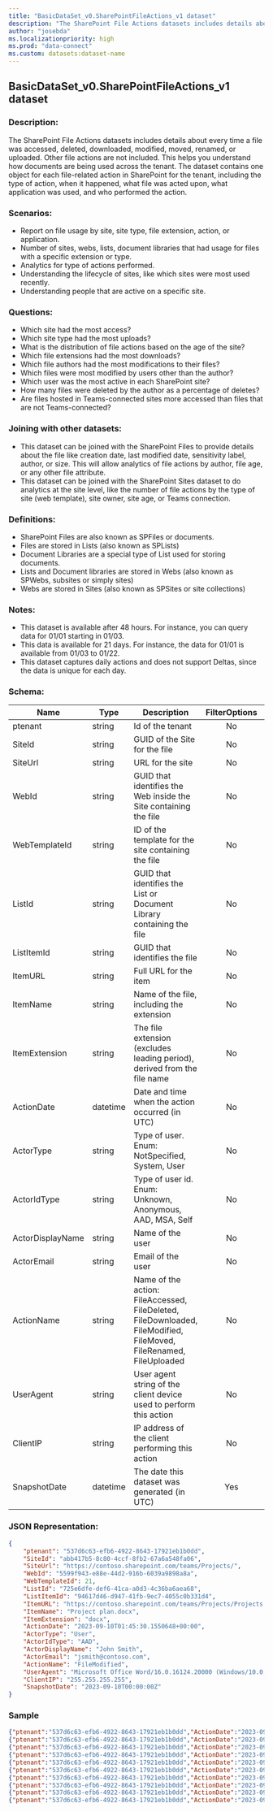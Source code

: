 ```yaml
---
title: "BasicDataSet_v0.SharePointFileActions_v1 dataset"
description: "The SharePoint File Actions datasets includes details about every file action"
author: "josebda"
ms.localizationpriority: high
ms.prod: "data-connect"
ms.custom: datasets:dataset-name
---
```


## BasicDataSet_v0.SharePointFileActions_v1 dataset

### Description: 

The SharePoint File Actions datasets includes details about every time a file was accessed, deleted, downloaded, modified, moved, renamed, or uploaded. Other file actions are not included. This helps you understand how documents are being used across the tenant. The dataset contains one object for each file-related action in SharePoint for the tenant, including the type of action, when it happened, what file was acted upon, what application was used, and who performed the action. 

### Scenarios:

- Report on file usage by site, site type, file extension, action, or application. 
- Number of sites, webs, lists, document libraries that had usage for files with a specific extension or type.
- Analytics for type of actions performed.
- Understanding the lifecycle of sites, like which sites were most used recently. 
- Understanding people that are active on a specific site. 

### Questions:

- Which site had the most access?
- Which site type had the most uploads?
- What is the distribution of file actions based on the age of the site?
- Which file extensions had the most downloads?
- Which file authors had the most modifications to their files?
- Which files were most modified by users other than the author?
- Which user was the most active in each SharePoint site?
- How many files were deleted by the author as a percentage of deletes?
- Are files hosted in Teams-connected sites more accessed than files that are not Teams-connected?

### Joining with other datasets:

- This dataset can be joined with the SharePoint Files to provide details about the file like creation date, last modified date, sensitivity label, author, or size. This will allow analytics of file actions by author, file age, or any other file attribute.
- This dataset can be joined with the SharePoint Sites dataset to do analytics at the site level, like the number of file actions by the type of site (web template), site owner, site age, or Teams connection.

### Definitions:

- SharePoint Files are also known as SPFiles or documents.
- Files are stored in Lists (also known as SPLists)
- Document Libraries are a special type of List used for storing documents.
- Lists and Document libraries are stored in Webs (also known as SPWebs, subsites or simply sites)
- Webs are stored in Sites (also known as SPSites or site collections)

### Notes:

- This dataset is available after 48 hours. For instance, you can query data for 01/01 starting in 01/03.
- This data is available for 21 days. For instance, the data for 01/01 is available from 01/03 to 01/22.
- This dataset captures daily actions and does not support Deltas, since the data is unique for each day.

### Schema:

| **Name** | **Type** | **Description** | **FilterOptions** | **IsDateFilter** |
|-|-|-|:-:|:-:|
| ptenant | string | Id of the tenant | No | False |
| SiteId | string | GUID of the Site for the file | No | False |
| SiteUrl | string | URL for the site | No | False |
| WebId | string | GUID that identifies the Web inside the Site containing the file | No | False |
| WebTemplateId | string | ID of the template for the site containing the file | No | False |
| ListId | string | GUID that identifies the List or Document Library containing the file | No | False |
| ListItemId | string | GUID that identifies the file | No | False |
| ItemURL | string | Full URL for the item | No | False |
| ItemName | string | Name of the file, including the extension | No | False |
| ItemExtension | string | The file extension (excludes leading period), derived from the file name | No | False |
| ActionDate | datetime | Date and time when the action occurred (in UTC) | No | False |
| ActorType | string | Type of user. Enum: NotSpecified, System, User | No | False |
| ActorIdType | string | Type of user id. Enum: Unknown, Anonymous, AAD, MSA, Self | No | False |
| ActorDisplayName | string | Name of the user | No | False |
| ActorEmail | string | Email of the user | No | False |
| ActionName | string | Name of the action: FileAccessed, FileDeleted, FileDownloaded, FileModified, FileMoved, FileRenamed, FileUploaded | No | False |
| UserAgent | string | User agent string of the client device used to perform this action | No | False |
| ClientIP | string | IP address of the client performing this action | No | False |
| SnapshotDate | datetime | The date this dataset was generated (in UTC) | Yes | True |

### JSON Representation:

```json
{
    "ptenant": "537d6c63-efb6-4922-8643-17921eb1b0dd",
    "SiteId": "abb417b5-8c80-4ccf-8fb2-67a6a548fa06",
    "SiteUrl": "https://contoso.sharepoint.com/teams/Projects/",
    "WebId": "5599f943-e88e-44d2-916b-6039a9898a8a",
    "WebTemplateId": 21,
    "ListId": "725e6dfe-def6-41ca-a0d3-4c36ba6aea68",
    "ListItemId": "94617d46-d947-41fb-9ec7-4055c0b331d4",
    "ItemURL": "https://contoso.sharepoint.com/teams/Projects/Projects Spec Library/ProjectA/Specs/Project plan.docx",
    "ItemName": "Project plan.docx",
    "ItemExtension": "docx",
    "ActionDate": "2023-09-10T01:45:30.1550648+00:00",
    "ActorType": "User",
    "ActorIdType": "AAD",
    "ActorDisplayName": "John Smith",
    "ActorEmail": "jsmith@contoso.com",
    "ActionName": "FileModified",
    "UserAgent": "Microsoft Office Word/16.0.16124.20000 (Windows/10.0; Desktop WOW64; en-US; Desktop app; HP/HP Z240 Tower Workstation)",
    "ClientIP": "255.255.255.255",
    "SnapshotDate": "2023-09-10T00:00:00Z"
}
```

### Sample

```json
{"ptenant":"537d6c63-efb6-4922-8643-17921eb1b0dd","ActionDate":"2023-09-10T01:45:30.1550648+00:00","ActionName":"FileModified","ActorDisplayName":"John Smith","ActorEmail":"jsmith@contoso.com","ActorIdType":"AAD","ActorType":"User","ItemExtension":"docx","ItemName":"Project plan.docx","ItemURL":"https://contoso.sharepoint.com/teams/Projects/Projects Spec Library/ProjectA/Specs/Project plan.docx","ListId":"725e6dfe-def6-41ca-a0d3-4c36ba6aea68","ListItemId":"94617d46-d947-41fb-9ec7-4055c0b331d4","SiteId":"abb417b5-8c80-4ccf-8fb2-67a6a548fa06","SiteUrl":"https://contoso.sharepoint.com/teams/Projects/","UserAgent":"Microsoft Office Word/16.0.16124.20000 (Windows/10.0; Desktop WOW64; en-US; Desktop app; HP/HP Z240 Tower Workstation)","WebId":"5599f943-e88e-44d2-916b-6039a9898a8a","WebTemplateId":21,"SnapshotDate":"2023-09-10T00:00:00Z"}
{"ptenant":"537d6c63-efb6-4922-8643-17921eb1b0dd","ActionDate":"2023-09-10T05:28:57.6157508+00:00","ActionName":"FileMoved","ActorDisplayName":"John Smith","ActorEmail":"jsmith@contoso.com","ActorIdType":"AAD","ActorType":"User","ItemExtension":"docx","ItemName":"Project plan.docx","ItemURL":"https://contoso.sharepoint.com/teams/Projects/Projects Spec Library/ProjectA/Specs/Project plan.docx","ListId":"725e6dfe-def6-41ca-a0d3-4c36ba6aea68","ListItemId":"94617d46-d947-41fb-9ec7-4055c0b331d4","SiteId":"abb417b5-8c80-4ccf-8fb2-67a6a548fa06","SiteUrl":"https://contoso.sharepoint.com/teams/Projects/","UserAgent":"Microsoft Office Word/16.0.16124.20000 (Windows/10.0; Desktop WOW64; en-US; Desktop app; HP/HP Z240 Tower Workstation)","WebId":"5599f943-e88e-44d2-916b-6039a9898a8a","WebTemplateId":21,"SnapshotDate":"2023-09-10T00:00:00Z"}
{"ptenant":"537d6c63-efb6-4922-8643-17921eb1b0dd","ActionDate":"2023-09-10T03:30:09.9039112+00:00","ActionName":"FileDeleted","ActorDisplayName":"John Smith","ActorEmail":"jsmith@contoso.com","ActorIdType":"AAD","ActorType":"User","ItemExtension":"docx","ItemName":"Project plan.docx","ItemURL":"https://contoso.sharepoint.com/teams/Projects/Projects Spec Library/ProjectA/Specs/Project plan.docx","ListId":"725e6dfe-def6-41ca-a0d3-4c36ba6aea68","ListItemId":"94617d46-d947-41fb-9ec7-4055c0b331d4","SiteId":"abb417b5-8c80-4ccf-8fb2-67a6a548fa06","SiteUrl":"https://contoso.sharepoint.com/teams/Projects/","UserAgent":"Microsoft Office Word/16.0.16124.20000 (Windows/10.0; Desktop WOW64; en-US; Desktop app; HP/HP Z240 Tower Workstation)","WebId":"5599f943-e88e-44d2-916b-6039a9898a8a","WebTemplateId":21,"SnapshotDate":"2023-09-10T00:00:00Z"}
{"ptenant":"537d6c63-efb6-4922-8643-17921eb1b0dd","ActionDate":"2023-09-10T18:40:05.0860076+00:00","ActionName":"FileUploaded","ActorDisplayName":"John Smith","ActorEmail":"jsmith@contoso.com","ActorIdType":"AAD","ActorType":"User","ItemExtension":"docx","ItemName":"Project plan.docx","ItemURL":"https://contoso.sharepoint.com/teams/Projects/Projects Spec Library/ProjectA/Specs/Project plan.docx","ListId":"725e6dfe-def6-41ca-a0d3-4c36ba6aea68","ListItemId":"94617d46-d947-41fb-9ec7-4055c0b331d4","SiteId":"abb417b5-8c80-4ccf-8fb2-67a6a548fa06","SiteUrl":"https://contoso.sharepoint.com/teams/Projects/","UserAgent":"Microsoft Office Word/16.0.16124.20000 (Windows/10.0; Desktop WOW64; en-US; Desktop app; HP/HP Z240 Tower Workstation)","WebId":"5599f943-e88e-44d2-916b-6039a9898a8a","WebTemplateId":21,"SnapshotDate":"2023-09-10T00:00:00Z"}
{"ptenant":"537d6c63-efb6-4922-8643-17921eb1b0dd","ActionDate":"2023-09-10T21:37:58.8503815+00:00","ActionName":"FileDownloaded","ActorDisplayName":"John Smith","ActorEmail":"jsmith@contoso.com","ActorIdType":"AAD","ActorType":"User","ItemExtension":"docx","ItemName":"Project plan.docx","ItemURL":"https://contoso.sharepoint.com/teams/Projects/Projects Spec Library/ProjectA/Specs/Project plan.docx","ListId":"725e6dfe-def6-41ca-a0d3-4c36ba6aea68","ListItemId":"94617d46-d947-41fb-9ec7-4055c0b331d4","SiteId":"abb417b5-8c80-4ccf-8fb2-67a6a548fa06","SiteUrl":"https://contoso.sharepoint.com/teams/Projects/","UserAgent":"Microsoft Office Word/16.0.16124.20000 (Windows/10.0; Desktop WOW64; en-US; Desktop app; HP/HP Z240 Tower Workstation)","WebId":"5599f943-e88e-44d2-916b-6039a9898a8a","WebTemplateId":21,"SnapshotDate":"2023-09-10T00:00:00Z"}
{"ptenant":"537d6c63-efb6-4922-8643-17921eb1b0dd","ActionDate":"2023-09-10T02:00:19.1374469+00:00","ActionName":"FileMoved","ActorDisplayName":"John Smith","ActorEmail":"jsmith@contoso.com","ActorIdType":"AAD","ActorType":"User","ItemExtension":"docx","ItemName":"Project plan.docx","ItemURL":"https://contoso.sharepoint.com/teams/Projects/Projects Spec Library/ProjectA/Specs/Project plan.docx","ListId":"725e6dfe-def6-41ca-a0d3-4c36ba6aea68","ListItemId":"94617d46-d947-41fb-9ec7-4055c0b331d4","SiteId":"abb417b5-8c80-4ccf-8fb2-67a6a548fa06","SiteUrl":"https://contoso.sharepoint.com/teams/Projects/","UserAgent":"Microsoft Office Word/16.0.16124.20000 (Windows/10.0; Desktop WOW64; en-US; Desktop app; HP/HP Z240 Tower Workstation)","WebId":"5599f943-e88e-44d2-916b-6039a9898a8a","WebTemplateId":21,"SnapshotDate":"2023-09-10T00:00:00Z"}
{"ptenant":"537d6c63-efb6-4922-8643-17921eb1b0dd","ActionDate":"2023-09-10T23:50:55.7142137+00:00","ActionName":"FileUploaded","ActorDisplayName":"John Smith","ActorEmail":"jsmith@contoso.com","ActorIdType":"AAD","ActorType":"User","ItemExtension":"docx","ItemName":"Project plan.docx","ItemURL":"https://contoso.sharepoint.com/teams/Projects/Projects Spec Library/ProjectA/Specs/Project plan.docx","ListId":"725e6dfe-def6-41ca-a0d3-4c36ba6aea68","ListItemId":"94617d46-d947-41fb-9ec7-4055c0b331d4","SiteId":"abb417b5-8c80-4ccf-8fb2-67a6a548fa06","SiteUrl":"https://contoso.sharepoint.com/teams/Projects/","UserAgent":"Microsoft Office Word/16.0.16124.20000 (Windows/10.0; Desktop WOW64; en-US; Desktop app; HP/HP Z240 Tower Workstation)","WebId":"5599f943-e88e-44d2-916b-6039a9898a8a","WebTemplateId":21,"SnapshotDate":"2023-09-10T00:00:00Z"}
{"ptenant":"537d6c63-efb6-4922-8643-17921eb1b0dd","ActionDate":"2023-09-10T05:52:17.4978702+00:00","ActionName":"FileAccessed","ActorDisplayName":"John Smith","ActorEmail":"jsmith@contoso.com","ActorIdType":"AAD","ActorType":"User","ItemExtension":"docx","ItemName":"Project plan.docx","ItemURL":"https://contoso.sharepoint.com/teams/Projects/Projects Spec Library/ProjectA/Specs/Project plan.docx","ListId":"725e6dfe-def6-41ca-a0d3-4c36ba6aea68","ListItemId":"94617d46-d947-41fb-9ec7-4055c0b331d4","SiteId":"abb417b5-8c80-4ccf-8fb2-67a6a548fa06","SiteUrl":"https://contoso.sharepoint.com/teams/Projects/","UserAgent":"Microsoft Office Word/16.0.16124.20000 (Windows/10.0; Desktop WOW64; en-US; Desktop app; HP/HP Z240 Tower Workstation)","WebId":"5599f943-e88e-44d2-916b-6039a9898a8a","WebTemplateId":21,"SnapshotDate":"2023-09-10T00:00:00Z"}
{"ptenant":"537d6c63-efb6-4922-8643-17921eb1b0dd","ActionDate":"2023-09-10T12:03:18.5336543+00:00","ActionName":"FileDownloaded","ActorDisplayName":"John Smith","ActorEmail":"jsmith@contoso.com","ActorIdType":"AAD","ActorType":"User","ItemExtension":"docx","ItemName":"Project plan.docx","ItemURL":"https://contoso.sharepoint.com/teams/Projects/Projects Spec Library/ProjectA/Specs/Project plan.docx","ListId":"725e6dfe-def6-41ca-a0d3-4c36ba6aea68","ListItemId":"94617d46-d947-41fb-9ec7-4055c0b331d4","SiteId":"abb417b5-8c80-4ccf-8fb2-67a6a548fa06","SiteUrl":"https://contoso.sharepoint.com/teams/Projects/","UserAgent":"Microsoft Office Word/16.0.16124.20000 (Windows/10.0; Desktop WOW64; en-US; Desktop app; HP/HP Z240 Tower Workstation)","WebId":"5599f943-e88e-44d2-916b-6039a9898a8a","WebTemplateId":21,"SnapshotDate":"2023-09-10T00:00:00Z"}
{"ptenant":"537d6c63-efb6-4922-8643-17921eb1b0dd","ActionDate":"2023-09-10T14:08:19.3283304+00:00","ActionName":"FileDeleted","ActorDisplayName":"John Smith","ActorEmail":"jsmith@contoso.com","ActorIdType":"AAD","ActorType":"User","ItemExtension":"docx","ItemName":"Project plan.docx","ItemURL":"https://contoso.sharepoint.com/teams/Projects/Projects Spec Library/ProjectA/Specs/Project plan.docx","ListId":"725e6dfe-def6-41ca-a0d3-4c36ba6aea68","ListItemId":"94617d46-d947-41fb-9ec7-4055c0b331d4","SiteId":"abb417b5-8c80-4ccf-8fb2-67a6a548fa06","SiteUrl":"https://contoso.sharepoint.com/teams/Projects/","UserAgent":"Microsoft Office Word/16.0.16124.20000 (Windows/10.0; Desktop WOW64; en-US; Desktop app; HP/HP Z240 Tower Workstation)","WebId":"5599f943-e88e-44d2-916b-6039a9898a8a","WebTemplateId":21,"SnapshotDate":"2023-09-10T00:00:00Z"}
```

